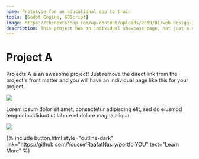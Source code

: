 ```yaml
---
name: Prototype for an educational app to train
tools: [Godot Engine, GDScript]
image: https://thenextscoop.com/wp-content/uploads/2019/01/web-design-2019.jpg
description: This project has an individual showcase page, not just a direct link to the project site or repo. Now you have more space to describe your awesome project!
---
```


# Project A

Projects A is an awesome project! Just remove the direct link from the project's front matter and you will have an individual page like this for your project.

![](https://techcrunch.com/wp-content/uploads/2018/05/screen-shot-2018-05-01-at-11-30-23-am.png?w=1390&crop=1)

Lorem ipsum dolor sit amet, consectetur adipiscing elit, sed do eiusmod tempor incididunt ut labore et dolore magna aliqua.

![](https://techcrunch.com/wp-content/uploads/2018/05/screenshot-materialio.png)

<p class="text-center">
{% include button.html style="outline-dark" link="https://github.com/YoussefRaafatNasry/portfolYOU" text="Learn More" %}
</p>
